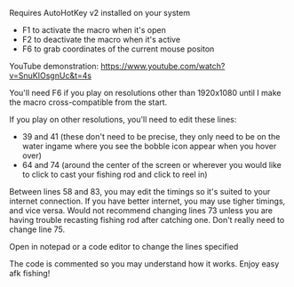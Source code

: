 Requires AutoHotKey v2 installed on your system

- F1 to activate the macro when it's open
- F2 to deactivate the macro when it's active
- F6 to grab coordinates of the current mouse positon

YouTube demonstration: https://www.youtube.com/watch?v=SnuKIOsgnUc&t=4s

You'll need F6 if you play on resolutions other than 1920x1080 until I make the macro cross-compatible from the start.

If you play on other resolutions, you'll need to edit these lines:
- 39 and 41 (these don't need to be precise, they only need to be on the water ingame where you see the bobble icon appear when you hover over)
- 64 and 74 (around the center of the screen or wherever you would like to click to cast your fishing rod and click to reel in)

Between lines 58 and 83, you may edit the timings so it's suited to your internet connection. If you have better internet, you may use tigher timings, and vice versa. 
Would not recommend changing lines 73 unless you are having trouble recasting fishing rod after catching one. Don't really need to change line 75.

Open in notepad or a code editor to change the lines specified

The code is commented so you may understand how it works. Enjoy easy afk fishing!
